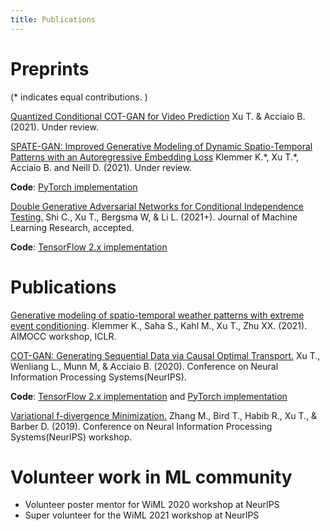```yaml
---
title: Publications
---
```


# Preprints
(\* indicates equal contributions. )

[Quantized Conditional COT-GAN for Video Prediction](https://arxiv.org/pdf/2106.05658.pdf) Xu T. & Acciaio B. (2021). Under review.  


[SPATE-GAN: Improved Generative Modeling of Dynamic Spatio-Temporal Patterns with an Autoregressive Embedding Loss](https://arxiv.org/pdf/2109.15044.pdf) Klemmer K.\*, Xu T.\*, Acciaio B. and Neill D. (2021). Under review. 

**Code**: [PyTorch implementation](https://github.com/konstantinklemmer/spate-gan)

[Double Generative Adversarial Networks for Conditional Independence Testing.](https://arxiv.org/pdf/2006.02615.pdf) Shi C., Xu T., Bergsma W, & Li L. (2021+). Journal of Machine Learning Research, accepted.

**Code**: [TensorFlow 2.x implementation](https://github.com/tianlinxu312/dgcit)

# Publications

[Generative modeling of spatio-temporal weather patterns with extreme event conditioning](https://arxiv.org/pdf/2104.12469.pdf). Klemmer K., Saha S., Kahl M., Xu T., Zhu XX. (2021). AIMOCC workshop, ICLR.

[COT-GAN: Generating Sequential Data via Causal Optimal Transport.](https://papers.nips.cc/paper/2020/file/641d77dd5271fca28764612a028d9c8e-Paper.pdf) Xu T., Wenliang L., Munn M, & Acciaio B. (2020). Conference on Neural Information Processing Systems(NeurIPS).

**Code**: [TensorFlow 2.x implementation](https://github.com/tianlinxu312/cot-gan) and [PyTorch implementation](https://github.com/tianlinxu312/cot-gan-pytorch)

[Variational f-divergence Minimization.](https://arxiv.org/pdf/1907.11891.pdf) Zhang M., Bird T., Habib R., Xu T., & Barber D. (2019). Conference on Neural Information Processing Systems(NeurIPS) workshop.

# Volunteer work in ML community

- Volunteer poster mentor for WiML 2020 workshop at NeurIPS
- Super volunteer for the WiML 2021 workshop at NeurIPS

